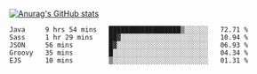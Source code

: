 [![Anurag's GitHub stats](https://github-readme-stats.vercel.app/api?username=sebasphere&count_private=true&theme=tokyonight)](https://github.com/anuraghazra/github-readme-stats)

<!--START_SECTION:waka-->
```text
Java     9 hrs 54 mins   ██████████████████▒░░░░░░   72.71 % 
Sass     1 hr 29 mins    ██▓░░░░░░░░░░░░░░░░░░░░░░   10.94 % 
JSON     56 mins         █▓░░░░░░░░░░░░░░░░░░░░░░░   06.93 % 
Groovy   35 mins         █░░░░░░░░░░░░░░░░░░░░░░░░   04.34 % 
EJS      10 mins         ▒░░░░░░░░░░░░░░░░░░░░░░░░   01.31 % 
```
<!--END_SECTION:waka-->
